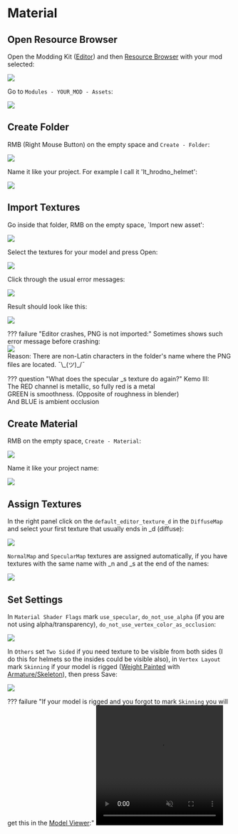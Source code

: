 # Material

## Open Resource Browser

Open the Modding Kit ([Editor](/editor/editor/)) and then [Resource Browser](/editor/resource_browser/) with your mod selected:

![](/pics/2410040940.png)

Go to `Modules - YOUR_MOD - Assets`:

![](/pics/2410040914.png)

## Create Folder

RMB (Right Mouse Button) on the empty space and `Create - Folder`:

![](/pics/2410040916.png)

Name it like your project. For example I call it 'lt_hrodno_helmet':

![](/pics/2410040917.png)

## Import Textures

Go inside that folder, RMB on the empty space, `Import new asset':

![](/pics/2410040919.png)

Select the textures for your model and press Open:

![](/pics/2410040920.png)

Click through the usual error messages:

![](/pics/2410040924.png)

Result should look like this:

![](/pics/2410040943.png)


??? failure "Editor crashes, PNG is not imported:"
    Sometimes shows such error message before crashing:<br>
    ![](/pics/2410041152.png)<br>
    Reason: There are non-Latin characters in the folder's name where the PNG files are located. ¯\\\_(ツ)\_/¯

??? question "What does the specular _s texture do again?"
    Kemo III:<br>
    The RED channel is metallic, so fully red is a metal<br>
    GREEN is smoothness. (Opposite of roughness in blender)<br>
    And BLUE is ambient occlusion

## Create Material

RMB on the empty space, `Create - Material`:

![](/pics/2410040947.png)

Name it like your project name:

![](/pics/2410040948.png)


## Assign Textures

In the right panel click on the `default_editor_texture_d` in the `DiffuseMap` and select your first texture that usually ends in _d (diffuse):

![](/pics/2410040951.png)

`NormalMap` and `SpecularMap` textures are assigned automatically, if you have textures with the same name with _n and _s at the end of the names:

![](/pics/2410040952.png)


## Set Settings

In `Material Shader Flags` mark `use_specular`, `do_not_use_alpha` (if you are not using alpha/transparency), `do_not_use_vertex_color_as_occlusion`:

![](/pics/2410040955.png)


In `Others` set `Two Sided` if you need texture to be visible from both sides (I do this for helmets so the insides could be visible also), in `Vertex Layout` mark `Skinning` if your model is rigged ([Weight Painted](/3d/weight_painting/) with [Armature/Skeleton](/3d/armature_skeleton/)), then press Save:

![](/pics/2410040956.png)


??? failure "If your model is rigged and you forgot to mark `Skinning` you will get this in the [Model Viewer](/3d/model_viewer/#disabled-skinning):"
    <video width="285" height="269" controls autoplay loop muted>
        <source src="/pics/material_skinning_problem.webm" type="video/webm">
        Your browser does not support the video tag.
    </video>


